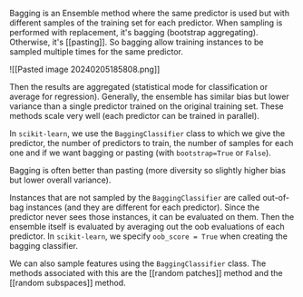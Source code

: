 Bagging is an Ensemble method where the same predictor is used but with different samples of the training set for each predictor. When sampling is performed with replacement, it's bagging (bootstrap aggregating). Otherwise, it's [[pasting]]. So bagging allow training instances to be sampled multiple times for the same predictor.

![[Pasted image 20240205185808.png]]

Then the results are aggregated (statistical mode for classification or average for regression). Generally, the ensemble has similar bias but lower variance than a single predictor trained on the original training set. These methods scale very well (each predictor can be trained in parallel).

In `scikit-learn`, we use the `BaggingClassifier` class to which we give the predictor, the number of predictors to train, the number of samples for each one and if we want bagging or pasting (with `bootstrap=True` or `False`).

Bagging is often better than pasting (more diversity so slightly higher bias but lower overall variance).

Instances that are not sampled by the `BaggingClassifier` are called out-of-bag instances (and they are different for each predictor). Since the predictor never sees those instances, it can be evaluated on them. Then the ensemble itself is evaluated by averaging out the oob evaluations of each predictor. In `scikit-learn`, we specify `oob_score = True` when creating the bagging classifier.

We can also sample features using the `BaggingClassifier` class. The methods associated with this are the [[random patches]] method and the [[random subspaces]] method.